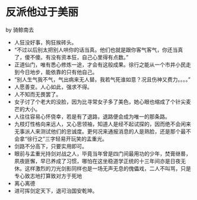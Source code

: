 # 反派他过于美丽

by 骑鲸南去

- 人狂没好事，狗狂挨砖头。
- “不过以后别太把别人哄你的话当真。他们也就是跟你客气客气，你还当真了，傻不傻。有没有资本狂，自己心里得有点数。”
- 正道仙门，唯有悉心修炼一途，才会有这般成果。徐行之能从一个市井小民走到今日地步，能依靠的只有他自己。
- “别人生气我不气，气出病来无人替。我若气死谁如意？况且伤神又费力。。。。”
- 人愿善变。人心如此，强求不得。
- 人不知而无畏罢了。
- 女子讨了个老大的没脸，因为比寻常女子多了美色，她心眼也缩成了个针尖麦芒的大小。
- 人往往容易心怀侥幸，若是有了退路，退路便会成为唯一的那条路。
- 九枝灯性格向来远人，又心思领袖，知道人是经不起试探的，因而绝不会闲来无事派人来测试他们的忠诚度。更何况来通报消息的人是熟脸，还是那个最不会拿“徐行之”三字轻易开玩笑的孟重光。
- 剑路不分高下，只要实用即可。
- 眼前与孟重光持剑对战之人，毕竟当年曾是四门间最用功的少年，焚膏继晷，夙夜匪懈，早已养成了习惯，哪怕在这坐稳道学正统的十三年间亦是日夜无休。这样激烈的刀光剑影同样也是一场无声无息的傀儡戏，二人不叫骂，只是专心致志地打算致对方于死地
- 离心离德
- 进可挥剑定天下，退可治国安乾坤。
